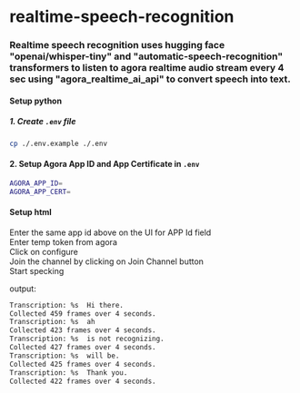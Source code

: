 # realtime-speech-recognition

### Realtime speech recognition uses hugging face "openai/whisper-tiny" and "automatic-speech-recognition" transformers to listen to agora realtime audio stream every 4 sec using "agora_realtime_ai_api" to convert speech into text.

#### Setup python

##### 1. Create `.env` file

```bash
cp ./.env.example ./.env
```

#### 2. Setup Agora App ID and App Certificate in `.env`

```bash
AGORA_APP_ID=
AGORA_APP_CERT=
```

#### Setup html

Enter the same app id above on the UI for APP Id field  
Enter temp token from agora  
Click on configure  
Join the channel by clicking on Join Channel button  
Start specking

output:

```bash
Transcription: %s  Hi there.
Collected 459 frames over 4 seconds.
Transcription: %s  ah
Collected 423 frames over 4 seconds.
Transcription: %s  is not recognizing.
Collected 427 frames over 4 seconds.
Transcription: %s  will be.
Collected 425 frames over 4 seconds.
Transcription: %s  Thank you.
Collected 422 frames over 4 seconds.
```

